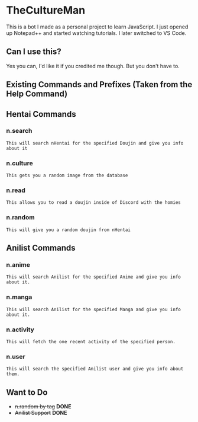 # TheCultureMan

This is a bot I made as a personal project to learn JavaScript. I just opened up Notepad++ and started watching tutorials. I later switched to VS Code.

## Can I use this?
Yes you can, I'd like it if you credited me though. But you don't have to.

## Existing Commands and Prefixes (Taken from the Help Command)

## Hentai Commands

### n.search

```This will search nHentai for the specified Doujin and give you info about it```

### n.culture

```This gets you a random image from the database```

### n.read

```This allows you to read a doujin inside of Discord with the homies```

### n.random

```This will give you a random doujin from nHentai```

## Anilist Commands

### n.anime

```This will search Anilist for the specified Anime and give you info about it.```

### n.manga

```This will search Anilist for the specified Manga and give you info about it.```

### n.activity

```This will fetch the one recent activity of the specified person.```

### n.user

```This will search the specified Anilist user and give you info about them.```

## Want to Do

- ~~n.random by tag~~ __DONE__
- ~~Anilist Support~~ __DONE__
